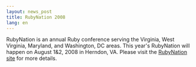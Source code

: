 ```yaml
---
layout: news_post
title: RubyNation 2008
lang: en
---
```


RubyNation is an annual Ruby conference serving the Virginia, West
Virginia, Maryland, and Washington, DC areas. This year\'s RubyNation
will happen on August 1&amp;2, 2008 in Herndon, VA. Please visit the
[RubyNation site][1] for more details.

[1]: http://rubynation.org/ 
